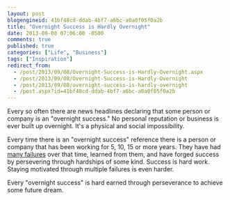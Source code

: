 ```yaml
---
layout: post
blogengineid: 41bf48cd-ddab-4bf7-a6bc-a0a0f05f0a2b
title: "Overnight Success is Hardly Overnight"
date: 2013-09-08 07:06:00 -0500
comments: true
published: true
categories: ["Life", "Business"]
tags: ["Inspiration"]
redirect_from: 
  - /post/2013/09/08/Overnight-Success-is-Hardly-Overnight.aspx
  - /post/2013/09/08/Overnight-Success-is-Hardly-Overnight
  - /post/2013/09/08/overnight-success-is-hardly-overnight
  - /post.aspx?id=41bf48cd-ddab-4bf7-a6bc-a0a0f05f0a2b
---
```

<!-- more -->

Every so often there are news headlines declaring that some person or company is an "overnight success." No personal reputation or business is ever built up overnight. It's a physical and social impossibility.

Every time there is an "overnight success" reference there is a person or company that has been working for 5, 10, 15 or more years. They have had <a href="/post/2013/09/08/Failure-Is-Greater-Success-Than-Success">many failures</a> over that time, learned from them, and have forged success by persevering through hardships of some kind. Success is hard work. Staying motivated through multiple failures is even harder.

Every "overnight success" is hard earned through perseverance to achieve some future dream.
